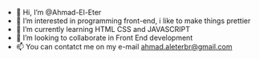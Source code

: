 - 👋 Hi, I’m @Ahmad-El-Eter
- 👀 I’m interested in programming front-end, i like to make things prettier
- 🌱 I’m currently learning HTML CSS and JAVASCRIPT
- 💞️ I’m looking to collaborate in Front End development
- 📫 You can contatct me on my e-mail ahmad.aleterbr@gmail.com

<!---
Ahmad-El-Eter/Ahmad-El-Eter is a ✨ special ✨ repository because its `README.md` (this file) appears on your GitHub profile.
You can click the Preview link to take a look at your changes.
--->
